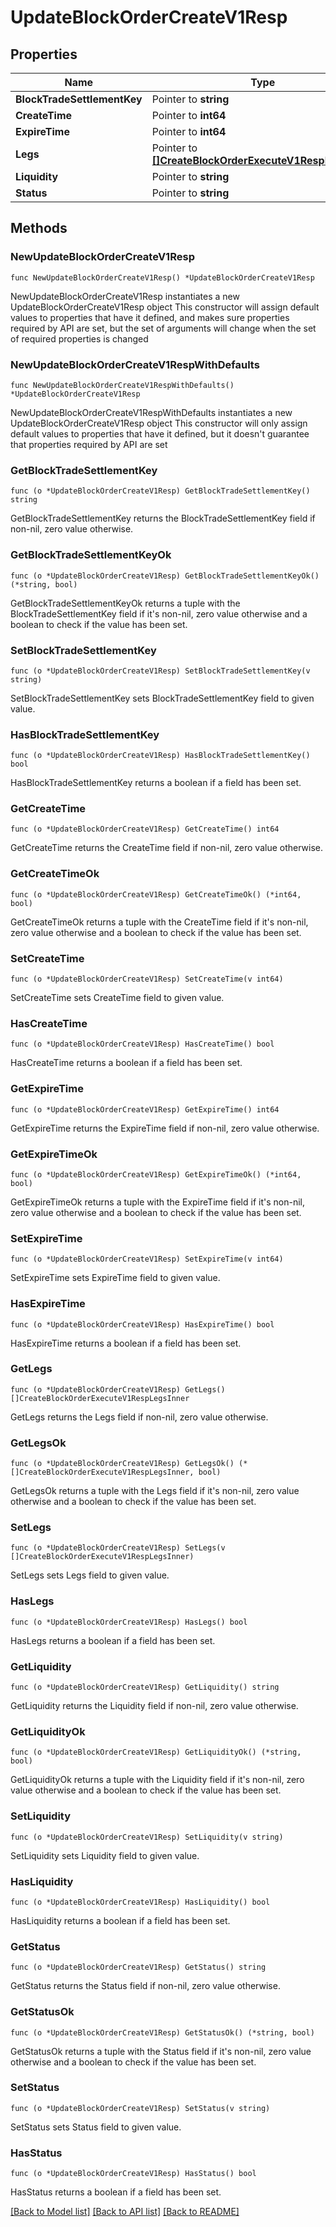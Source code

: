 # UpdateBlockOrderCreateV1Resp

## Properties

Name | Type | Description | Notes
------------ | ------------- | ------------- | -------------
**BlockTradeSettlementKey** | Pointer to **string** |  | [optional] 
**CreateTime** | Pointer to **int64** |  | [optional] 
**ExpireTime** | Pointer to **int64** |  | [optional] 
**Legs** | Pointer to [**[]CreateBlockOrderExecuteV1RespLegsInner**](CreateBlockOrderExecuteV1RespLegsInner.md) |  | [optional] 
**Liquidity** | Pointer to **string** |  | [optional] 
**Status** | Pointer to **string** |  | [optional] 

## Methods

### NewUpdateBlockOrderCreateV1Resp

`func NewUpdateBlockOrderCreateV1Resp() *UpdateBlockOrderCreateV1Resp`

NewUpdateBlockOrderCreateV1Resp instantiates a new UpdateBlockOrderCreateV1Resp object
This constructor will assign default values to properties that have it defined,
and makes sure properties required by API are set, but the set of arguments
will change when the set of required properties is changed

### NewUpdateBlockOrderCreateV1RespWithDefaults

`func NewUpdateBlockOrderCreateV1RespWithDefaults() *UpdateBlockOrderCreateV1Resp`

NewUpdateBlockOrderCreateV1RespWithDefaults instantiates a new UpdateBlockOrderCreateV1Resp object
This constructor will only assign default values to properties that have it defined,
but it doesn't guarantee that properties required by API are set

### GetBlockTradeSettlementKey

`func (o *UpdateBlockOrderCreateV1Resp) GetBlockTradeSettlementKey() string`

GetBlockTradeSettlementKey returns the BlockTradeSettlementKey field if non-nil, zero value otherwise.

### GetBlockTradeSettlementKeyOk

`func (o *UpdateBlockOrderCreateV1Resp) GetBlockTradeSettlementKeyOk() (*string, bool)`

GetBlockTradeSettlementKeyOk returns a tuple with the BlockTradeSettlementKey field if it's non-nil, zero value otherwise
and a boolean to check if the value has been set.

### SetBlockTradeSettlementKey

`func (o *UpdateBlockOrderCreateV1Resp) SetBlockTradeSettlementKey(v string)`

SetBlockTradeSettlementKey sets BlockTradeSettlementKey field to given value.

### HasBlockTradeSettlementKey

`func (o *UpdateBlockOrderCreateV1Resp) HasBlockTradeSettlementKey() bool`

HasBlockTradeSettlementKey returns a boolean if a field has been set.

### GetCreateTime

`func (o *UpdateBlockOrderCreateV1Resp) GetCreateTime() int64`

GetCreateTime returns the CreateTime field if non-nil, zero value otherwise.

### GetCreateTimeOk

`func (o *UpdateBlockOrderCreateV1Resp) GetCreateTimeOk() (*int64, bool)`

GetCreateTimeOk returns a tuple with the CreateTime field if it's non-nil, zero value otherwise
and a boolean to check if the value has been set.

### SetCreateTime

`func (o *UpdateBlockOrderCreateV1Resp) SetCreateTime(v int64)`

SetCreateTime sets CreateTime field to given value.

### HasCreateTime

`func (o *UpdateBlockOrderCreateV1Resp) HasCreateTime() bool`

HasCreateTime returns a boolean if a field has been set.

### GetExpireTime

`func (o *UpdateBlockOrderCreateV1Resp) GetExpireTime() int64`

GetExpireTime returns the ExpireTime field if non-nil, zero value otherwise.

### GetExpireTimeOk

`func (o *UpdateBlockOrderCreateV1Resp) GetExpireTimeOk() (*int64, bool)`

GetExpireTimeOk returns a tuple with the ExpireTime field if it's non-nil, zero value otherwise
and a boolean to check if the value has been set.

### SetExpireTime

`func (o *UpdateBlockOrderCreateV1Resp) SetExpireTime(v int64)`

SetExpireTime sets ExpireTime field to given value.

### HasExpireTime

`func (o *UpdateBlockOrderCreateV1Resp) HasExpireTime() bool`

HasExpireTime returns a boolean if a field has been set.

### GetLegs

`func (o *UpdateBlockOrderCreateV1Resp) GetLegs() []CreateBlockOrderExecuteV1RespLegsInner`

GetLegs returns the Legs field if non-nil, zero value otherwise.

### GetLegsOk

`func (o *UpdateBlockOrderCreateV1Resp) GetLegsOk() (*[]CreateBlockOrderExecuteV1RespLegsInner, bool)`

GetLegsOk returns a tuple with the Legs field if it's non-nil, zero value otherwise
and a boolean to check if the value has been set.

### SetLegs

`func (o *UpdateBlockOrderCreateV1Resp) SetLegs(v []CreateBlockOrderExecuteV1RespLegsInner)`

SetLegs sets Legs field to given value.

### HasLegs

`func (o *UpdateBlockOrderCreateV1Resp) HasLegs() bool`

HasLegs returns a boolean if a field has been set.

### GetLiquidity

`func (o *UpdateBlockOrderCreateV1Resp) GetLiquidity() string`

GetLiquidity returns the Liquidity field if non-nil, zero value otherwise.

### GetLiquidityOk

`func (o *UpdateBlockOrderCreateV1Resp) GetLiquidityOk() (*string, bool)`

GetLiquidityOk returns a tuple with the Liquidity field if it's non-nil, zero value otherwise
and a boolean to check if the value has been set.

### SetLiquidity

`func (o *UpdateBlockOrderCreateV1Resp) SetLiquidity(v string)`

SetLiquidity sets Liquidity field to given value.

### HasLiquidity

`func (o *UpdateBlockOrderCreateV1Resp) HasLiquidity() bool`

HasLiquidity returns a boolean if a field has been set.

### GetStatus

`func (o *UpdateBlockOrderCreateV1Resp) GetStatus() string`

GetStatus returns the Status field if non-nil, zero value otherwise.

### GetStatusOk

`func (o *UpdateBlockOrderCreateV1Resp) GetStatusOk() (*string, bool)`

GetStatusOk returns a tuple with the Status field if it's non-nil, zero value otherwise
and a boolean to check if the value has been set.

### SetStatus

`func (o *UpdateBlockOrderCreateV1Resp) SetStatus(v string)`

SetStatus sets Status field to given value.

### HasStatus

`func (o *UpdateBlockOrderCreateV1Resp) HasStatus() bool`

HasStatus returns a boolean if a field has been set.


[[Back to Model list]](../README.md#documentation-for-models) [[Back to API list]](../README.md#documentation-for-api-endpoints) [[Back to README]](../README.md)


